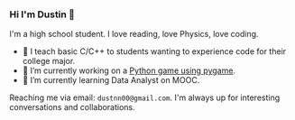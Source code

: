 ### Hi I'm Dustin 👋

I'm a high school student. I love reading, love Physics, love coding.

- 🏫 I teach basic C/C++ to students wanting to experience code for their college major.
- 🔭 I’m currently working on a [Python game using pygame](https://github.com/longne123456/FirstGame).
- 🌱 I’m currently learning Data Analyst on MOOC.

Reaching me via email: `dustnn00@gmail.com`. I'm always up for interesting conversations and collaborations.
